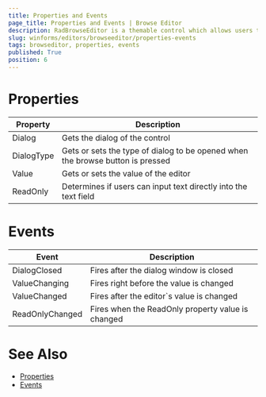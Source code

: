 ```yaml
---
title: Properties and Events
page_title: Properties and Events | Browse Editor
description: RadBrowseEditor is a themable control which allows users to select a file or a directory from the file system or directly to type the full path in the editor.
slug: winforms/editors/browseeditor/properties-events
tags: browseditor, properties, events
published: True
position: 6 
---
```


# Properties

|Property|Description|
|----|----|
|Dialog|Gets the dialog of the control|
|DialogType|Gets or sets the type of dialog to be opened when the browse button is pressed|
|Value|Gets or sets the value of the editor|
|ReadOnly|Determines if users can input text directly into the text field|

# Events

|Event|Description|
|----|----|
|DialogClosed|Fires after the dialog window is closed|
|ValueChanging|Fires right before the value is changed|
|ValueChanged|Fires after the editor`s value is changed|
|ReadOnlyChanged|Fires when the ReadOnly property value is changed|

# See Also

* [Properties](https://docs.telerik.com/devtools/winforms/api/telerik.wincontrols.ui.radbrowseeditor.html#properties)
* [Events](https://docs.telerik.com/devtools/winforms/api/telerik.wincontrols.ui.radbrowseeditor.html#events)